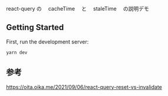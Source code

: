 react-query の　 cacheTime 　と　 staleTime 　の説明デモ

## Getting Started

First, run the development server:

```bash
yarn dev
```

## 参考

https://oita.oika.me/2021/09/06/react-query-reset-vs-invalidate
